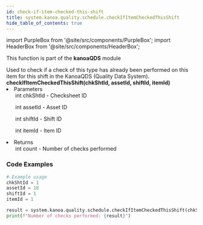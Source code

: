 ```yaml
---
id: check-if-item-checked-this-shift
title: system.kanoa.quality.schedule.checkIfItemCheckedThisShift
hide_table_of_contents: true
---
```


import PurpleBox from '@site/src/components/PurpleBox';
import HeaderBox from '@site/src/components/HeaderBox';

<PurpleBox>This function is part of the <b>kanoaQDS</b> module</PurpleBox>

<HeaderBox header="Description">
  Used to check if a check of this type has already been performed on this item for this shift in the KanoaQDS (Quality Data System).
</HeaderBox>

<HeaderBox header="Syntax">
  <b>checkIfItemCheckedThisShift(chkShtId, assetId, shiftId, itemId)</b>
  <li>Parameters<br />
    <ul>int chkShtId - Checksheet ID</ul>
    <ul>int assetId - Asset ID</ul>
    <ul>int shiftId - Shift ID</ul>
    <ul>int itemId - Item ID</ul>
  </li>
  <li>Returns<br />
    <ul>int count - Number of checks performed</ul>
  </li>
</HeaderBox>

### Code Examples

```python
# Example usage
chkShtId = 1
assetId = 18
shiftId = 1
itemId = 1

result = system.kanoa.quality.schedule.checkIfItemCheckedThisShift(chkShtId, assetId, shiftId, itemId)
print(f"Number of checks performed: {result}")